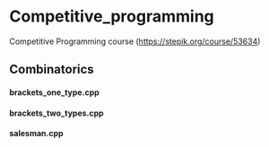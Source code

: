 # Competitive_programming
Competitive Programming course (https://stepik.org/course/53634)

## Combinatorics

#### brackets_one_type.cpp
#### brackets_two_types.cpp
#### salesman.cpp